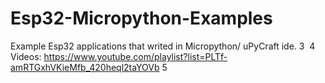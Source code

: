 # Esp32-Micropython-Examples
Example Esp32 applications that writed in Micropython/ uPyCraft ide. 3 ​ 4 Videos: https://www.youtube.com/playlist?list=PLTf-amRTGxhVKieMfb_420heql2taYOVb 5 ​
